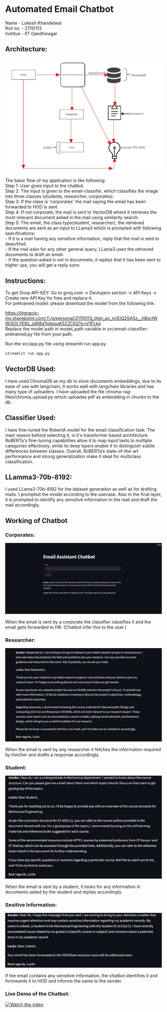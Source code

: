 # Automated Email Chatbot
Name - Lokesh Khandelwal<br>
Roll no. - 21110113<br>
Institue - IIT Gandhinagar<br>

## Architecture:

![Project screenshot](img/chatbot%20architecture.jpg)

The basic flow of my application is like following:<br>
Step 1: User gives input to the chatbot.<br>
Step 2: The input is given to the email-classifer, which classifies the image into three classes (students, researcher, corporates).<br>
Step 3: If the class is 'corporates' the mail saying the email has been forwarded to HOD is sent.<br>
Step 4: If not corporate, the mail is sent to VectorDB where it retrieves the most relevant document asked in the mail using similarity search.<br>
Step 5: The email, the class type(student, researcher), the retrieved documents are sent as an input to LLama3 which is prompted with following specifications:<br>
        - If it is a mail having any sensitive information, reply that the mail is sent to dean/Hod.<br>
        - If the mail asks for any other general query, LLama3 uses the retrieved documents to draft an email.<br>
        - if the question asked is not in documnets, it replies that it has been sent to higher ups, you will get a reply soon.<br>

## Instructions:<br>

To get Groq-API-KEY: Go to groq.com -> Devlopers section -> API Keys -> Create new API Key for free and replace it.<br>
For pretrained model: please download the model from the following link:<br>


https://iitgnacin-my.sharepoint.com/:f:/g/personal/21110113_iitgn_ac_in/EiQ2SA5z__hBscIWWi3OLYEBz_sI8l8d7pkkpuK5ZZCllQ?e=V1FLkp<br>
Replace the model path in model_path variable in src/email-classifier-pretrained.py file from your path.<br>

Run the src/app.py file using streamlit run app.py<br>
```bash
streamlit run app.py
```

## VectorDB Used:<br>
I have used ChromaDB as my db to store documents embeddings, due to its ease of use with langchain, it works well with langchain libraries and has many type of uploaders. I have uploaded the file chroma-rag-files/chroma_upload.py which uploades pdf as embedding in chunks to the db.<br>

## Classifier Used:<br>
I have fine-tuned the RobertA model for the email classification task. The main reason behind selecting it, is it's transformer based architecture. RoBERTa's fine-tuning capabilities allow it to map input texts to multiple categories effectively, while its deep layers enable it to distinguish subtle differences between classes. Overall, RoBERTa’s state-of-the-art performance and strong generalization make it ideal for multiclass classification.<br>

## LLamma3-70b-8192:<br>
I used LLama3-70b-8192 for the dataset generation as well as for drafting mails. I prompted the model according to the usecase. Also in the final layer, it is prompted to identify any sensitive information in the mail and draft the mail accordingly.<br>
        
## Working of Chatbot<br>

### Corporates:<br>

![Project screenshot](img/corp.jpg)

When the email is sent by a corporate the classifier classifies it and the email gets forwarded to HR. (Chatbot infer this to the user.)

### Researcher:<br>

 
![Project screenshot](img/researcher.jpg)


When the email is sent by any researcher it fetches the information required by him/her and drafts a response accordingly.



### Student:<br>



![Project screenshot](img/student.jpg)


When the email is sent by a student, it looks for any information in documents asked by the student and replies accordingly.


### Sesitive Information:<br>


![Project screenshot](img/sensi.jpg)



If the email contains any sensitive information, the chatbot identifies it and formwards it to HOD and informs the same to the sender.


### Live Demo of the Chatbot:

[![Watch the video](https://img.youtube.com/vi/FU9xiSRmr0A/maxresdefault.jpg)](https://www.youtube.com/watch?v=FU9xiSRmr0A "Watch the video on YouTube")









